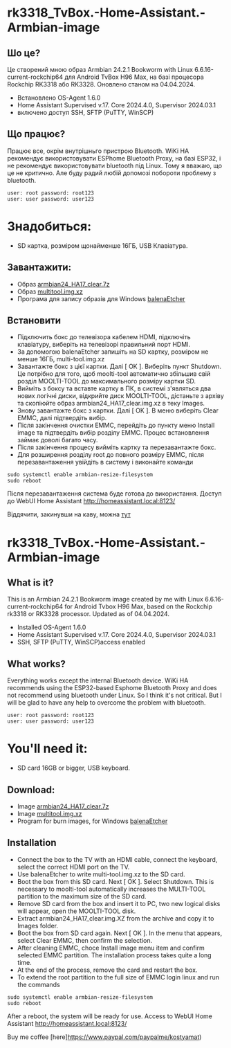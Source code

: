 # rk3318_TvBox.-Home-Assistant.-Armbian-image
## Шо це?
Це створений мною образ Armbian 24.2.1 Bookworm with Linux 6.6.16-current-rockchip64 для Android TvBox H96 Max, на базі процесора Rockchip RK3318 або RK3328.
Оновлено станом на 04.04.2024.
- Встановлено OS-Agent 1.6.0
- Home Assistant Supervised v.17. Core 2024.4.0, Supervisor 2024.03.1
- включено доступ SSH, SFTP (PuTTY, WinSCP)
  
## Що працює?
Працює все, окрім внутрішньго пристрою Bluetooth. WiKi HA рекомендує використовувати ESPhome Bluetooth Proxy, на базі ESP32, і не рекомендує використовувати bluetooth під Linux. Тому я вважаю, що це не критично. Але буду радий любій допомозі побороти проблему з bluetooth.
```
user: root password: root123
user: user password: user123
```
# Знадобиться:
- SD картка, розміром щонайменше 16ГБ, USB Клавіатура.

## Завантажити: 
- Образ [armbian24_HA17_clear.7z](https://drive.google.com/file/d/1P3Tawogn7n4Tp01omC8F4UDEiAlUChNZ/view?usp=sharing)
- Образ [multitool.img.xz](https://drive.google.com/file/d/1uRYtn_xQ4WmM7CCYy34FkDKEzsRG75Bz/view?usp=sharing)
- Програма для запису образів для Windows [balenaEtcher](https://etcher.balena.io/)

## Встановити
- Підключить бокс до телевізора кабелем HDMI, підключіть клавіатуру, виберіть на телевізорі правильний порт HDMI.
- За допомогою balenaEtcher запишіть на SD картку, розміром не менше 16ГБ, multi-tool.img.xz
- Завантажте бокс з цієї картки. Далі [ OK ]. Виберіть пункт Shutdown. Це потрібно для того, щоб moolti-tool автоматично збільшив свій розділ MOOLTI-TOOL до максимального розміру картки SD.
- Вийміть з боксу та вставте картку в ПК, в системі з'являться два нових логічні диски, відкрийте диск MOOLTI-TOOL, дістаньте з архіву та скопіюйте образ armbian24_HA17_clear.img.xz в теку Images. 
- Знову завантажте бокс з картки. Далі [ OK ]. В меню виберіть Clear EMMC, далі підтвердіть вибір.
- Після закінчення очистки EMMC, перейдіть до пункту меню Install image та підтвердіть вибір розділу EMMC. Процес встановлення займає доволі багато часу.
- Після закінчення процесу вийміть картку та перезавантажте бокс.
- Для розширення розділу root до повного розміру EMMC, після перезавантаження увійдіть в систему і виконайте команди
```
sudo systemctl enable armbian-resize-filesystem
sudo reboot
```
Після перезавантаження система буде готова до використання.
Доступ до WebUI Home Assistant http://homeassistant.local:8123/

Віддячити, закинувши на каву, можна [тут](https://www.paypal.com/paypalme/kostyamat)

# rk3318_TvBox.-Home-Assistant.-Armbian-image
## What is it?
This is an Armbian 24.2.1 Bookworm image created by me with Linux 6.6.16-current-rockchip64 for Android Tvbox H96 Max, based on the Rockchip rk3318 or RK3328 processor.
Updated as of 04.04.2024.
- Installed OS-Agent 1.6.0
- Home Assistant Supervised v.17. Core 2024.4.0, Supervisor 2024.03.1
- SSH, SFTP (PuTTY, WinSCP)access enabled
  
## What works?
Everything works except the internal Bluetooth device. WiKi HA recommends using the ESP32-based Esphome Bluetooth Proxy and does not recommend using bluetooth under Linux. So I think it's not critical. But I will be glad to have any help to overcome the problem with bluetooth.
```
user: root password: root123
user: user password: user123
```
# You'll need it:
- SD card 16GB or bigger, USB keyboard.

## Download: 
- Image [armbian24_HA17_clear.7z](https://drive.google.com/file/d/1P3Tawogn7n4Tp01omC8F4UDEiAlUChNZ/view?usp=sharing)
- Image [multitool.img.xz](https://drive.google.com/file/d/1uRYtn_xQ4WmM7CCYy34FkDKEzsRG75Bz/view?usp=sharing)
- Program for burn images, for Windows [balenaEtcher](https://etcher.balena.io/)

## Installation
- Connect the box to the TV with an HDMI cable, connect the keyboard, select the correct HDMI port on the TV.
- Use balenaEtcher to write multi-tool.img.xz to the SD card.
- Boot the box from this SD card. Next [ OK ]. Select Shutdown. This is necessary to moolti-tool automatically increases the MULTI-TOOL partition to the maximum size of the SD card.
- Remove SD card from the box and insert it to PC, two new logical disks will appear, open the MOOLTI-TOOL disk.
- Extract armbian24_HA17_clear.img.XZ from the archive and copy it to Images folder. 
- Boot the box from SD card again. Next [ OK ]. In the menu that appears, select Clear EMMC, then confirm the selection.
- After cleaning EMMC, choce Install image menu item and confirm selected EMMC partition. The installation process takes quite a long time.
- At the end of the process, remove the card and restart the box.
- To extend the root partition to the full size of EMMC login linux and run the commands
```
sudo systemctl enable armbian-resize-filesystem
sudo reboot
```
After a reboot, the system will be ready for use.
Access to WebUI Home Assistant http://homeassistant.local:8123/

Buy me coffee [here]https://www.paypal.com/paypalme/kostyamat)
